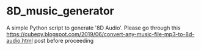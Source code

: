 # 8D_music_generator
A simple Python script to generate '8D Audio'. Please go through this https://cubepy.blogspot.com/2019/06/convert-any-music-file-mp3-to-8d-audio.html post before proceeding
